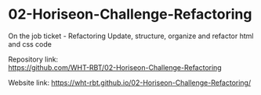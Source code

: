 # 02-Horiseon-Challenge-Refactoring
On the job ticket - Refactoring
Update, structure, organize and refactor html and css code

Repository link:  
https://github.com/WHT-RBT/02-Horiseon-Challenge-Refactoring

Website link:
https://wht-rbt.github.io/02-Horiseon-Challenge-Refactoring/
